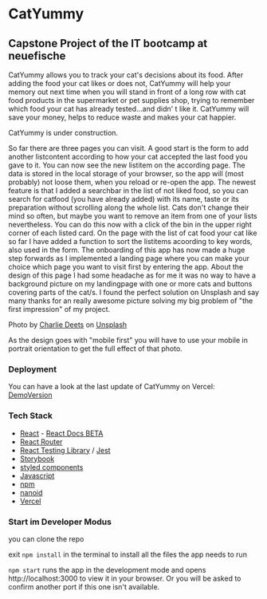 # CatYummy

## Capstone Project of the IT bootcamp at neuefische

CatYummy allows you to track your cat's decisions about its food. After adding the food your cat likes or does not, CatYummy will help your memory out next time when you will stand in front of a long row with cat food products in the supermarket or pet supplies shop, trying to remember which food your cat has already tested...and didn' t like it. CatYummy will save your money, helps to reduce waste and makes your cat happier.

CatYummy is under construction.

So far there are three pages you can visit. A good start is the form to add another listcontent according to how your cat accepted the last food you gave to it. You can now see the new listitem on the according page. The data is stored in the local storage of your browser, so the app will (most probably) not loose them, when you reload or re-open the app. The newest feature is that I added a searchbar in the list of not liked food, so you can search for catfood (you have already added) with its name, taste or its preparation without scrolling along the whole list. Cats don't change their mind so often, but maybe you want to remove an item from one of your lists nevertheless. You can do this now with a click of the bin in the upper right corner of each listed card. On the page with the list of cat food your cat like so far I have added a function to sort the listitems acoording to key words, also used in the form.
The onboarding of this app has now made a huge step forwards as I implemented a landing page where you can make your choice which page you want to visit first by entering the app. About the design of this page I had some headache as for me it was no way to have a background picture on my landingpage with one or more cats and buttons covering parts of the cat/s. I found the perfect solution on Unsplash and say many thanks for an really awesome picture solving my big problem of "the first impression" of my project.

Photo by [Charlie Deets](https://unsplash.com/@charliedeets?utm_source=unsplash&utm_medium=referral&utm_content=creditCopyText) on [Unsplash](https://unsplash.com/@charliedeets?utm_source=unsplash&utm_medium=referral&utm_content=creditCopyText)

As the design goes with "mobile first" you will have to use your mobile in portrait orientation to get the full effect of that photo.

### Deployment

You can have a look at the last update of CatYummy on Vercel: [DemoVersion](https://capstone-project-catyummy.vercel.app/)

### Tech Stack

- [React](https://reactjs.org/) - [React Docs BETA](https://beta.reactjs.org/)
- [React Router](https://reactrouter.com/)
- [React Testing Library](https://testing-library.com/docs/react-testing-library/intro/) / [Jest](https://jestjs.io/)
- [Storybook](https://storybook.js.org/)
- [styled components](https://styled-components.com/)
- [Javascript](https://developer.mozilla.org/en-US/docs/Web/JavaScript#tutorials)
- [npm](https://www.npmjs.com/package/npm)
- [nanoid](https://www.npmjs.com/package/nanoid)
- [Vercel](https://vercel.com)

### Start im Developer Modus

you can clone the repo

exit `npm install` in the terminal to install all the files the app needs to run

`npm start` runs the app in the development mode and opens http://localhost:3000 to view it in your browser. Or you will be asked to confirm another port if this one isn't available.
